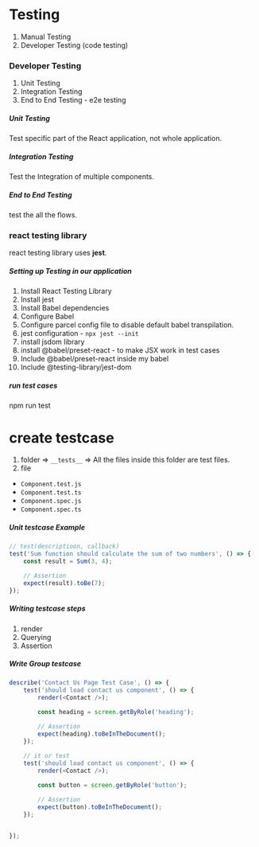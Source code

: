 # Testing
1. Manual Testing
2. Developer Testing (code testing)

### Developer Testing 
1. Unit Testing
2. Integration Testing 
3. End to End Testing - e2e testing

##### Unit Testing
Test specific part of the React application, not whole application.

##### Integration Testing
Test the Integration of multiple components. 

##### End to End Testing
test the all the flows.

### react testing library 
react testing library uses __jest__.

##### Setting up Testing in our application 
1. Install React Testing Library 
2. Install jest
3. Install Babel dependencies 
4. Configure Babel
5. Configure parcel config file to disable default babel transpilation. 
6. jest configuration - `npx jest --init`
7. install jsdom library
8. install @babel/preset-react - to make JSX work in test cases
9. Include @babel/preset-react inside my babel
10. Include @testing-library/jest-dom

##### run test cases
npm run test 

# create testcase
1. folder => `__tests__` => All the files inside this folder are test files.
2. file  
* `Component.test.js`
* `Component.test.ts`
* `Component.spec.js`
* `Component.spec.ts`


##### Unit testcase Example 
```Javascript 
// test(descriptioon, callback)
test('Sum function should calculate the sum of two numbers', () => {
	const result = Sum(3, 4);

	// Assertion
	expect(result).toBe(7);
});
```

##### Writing testcase steps
1. render
2. Querying
3. Assertion


##### Write Group testcase

```Javascript 
describe('Contact Us Page Test Case', () => {
	test('should load contact us component', () => {
		render(<Contact />);

		const heading = screen.getByRole('heading');

		// Assertion
		expect(heading).toBeInTheDocument();
	});
 
    // it or test 
	test('should load contact us component', () => {
		render(<Contact />);

		const button = screen.getByRole('button');

		// Assertion
		expect(button).toBeInTheDocument();
	});

	
});
```
